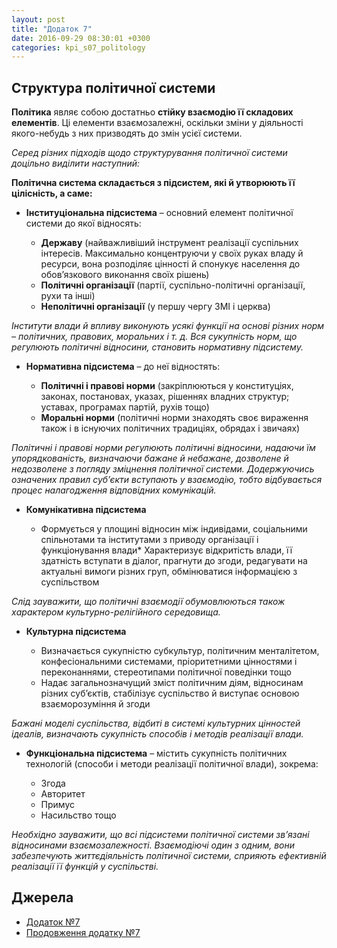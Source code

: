 ```yaml
---
layout: post
title: "Додаток 7"
date: 2016-09-29 08:30:01 +0300
categories: kpi_s07_politology
--- 
```


## Структура політичної системи

**Політика** являє собою достатньо **стійку взаємодію її складових елементів**. Ці елементи взаємозалежні, оскільки зміни у діяльності якого-небудь з них призводять до змін усієї системи.

*Серед різних підходів щодо структурування політичної системи доцільно виділити наступний:*

**Політична система складається з підсистем, які й утворюють її цілісність, а саме:**
* **Інституціональна підсистема** – основний елемент політичної системи до якої відносять:

  * **Державу** (найважливіший інструмент реалізації суспільних інтересів. Максимально концентруючи у своїх руках владу й ресурси, вона розподіляє цінності й спонукує населення до обов’язкового виконання своїх рішень)
  * **Політичні організації** (партії, суспільно-політичні організації, рухи та інші)
  * **Неполітичні організації** (у першу чергу ЗМІ і церква)

*Інститути влади й впливу виконують усякі функції на основі різних норм – політичних, правових, моральних і т. д. Вся сукупність норм, що регулюють політичні відносини, становить нормативну підсистему.*

* **Нормативна підсистема** – до неї відностять:

  * **Політичні і правові норми** (закріплюються у конституціях, законах, постановах, указах, рішеннях владних структур; уставах, програмах партій, рухів тощо)
  * **Моральні норми** (політичні норми знаходять своє вираження також і в існуючих політичних традиціях, обрядах і звичаях)

*Політичні і правові норми регулюють політичні відносини, надаючи їм упорядкованість, визначаючи бажане й небажане, дозволене й недозволене з погляду зміцнення політичної системи. Додержуючись означених правил суб’єкти вступають у взаємодію, тобто відбувається процес налагодження відповідних комунікацій.*

* **Комунікативна підсистема**

  * Формується у площині відносин між індивідами, соціальними спільнотами та інститутами з приводу організації і функціонування влади* Характеризує відкритість влади, її здатність вступати в діалог, прагнути до згоди, редагувати на актуальні вимоги різних груп, обмінюватися інформацією з суспільством

*Слід зауважити, що політичні взаємодії обумовлюються також характером культурно-релігійного середовища.*

* **Культурна підсистема**

  * Визначається сукупністю субкультур, політичним менталітетом, конфесіональними системами, пріоритетними цінностями і переконаннями, стереотипами політичної поведінки тощо
  * Надає загальнозначущий зміст політичним діям, відносинам різних суб’єктів, стабілізує суспільство й виступає основою взаєморозуміння й згоди

*Бажані моделі суспільства, відбиті в системі культурних цінностей ідеалів, визначають сукупність способів і методів реалізації влади.*

* **Функціональна підсистема** – містить сукупність політичних технологій (способи і методи реалізації політичної влади), зокрема:

  * Згода
  * Авторитет
  * Примус
  * Насильство тощо

*Необхідно зауважити, що всі підсистеми політичної системи зв’язані відносинами взаємозалежності. Взаємодіючі один з одним, вони забезпечують життєдіяльність політичної системи, сприяють ефективній реалізації її функцій у суспільстві.*

## Джерела

- [Додаток №7](https://pp.vk.me/c604831/v604831308/b7a1/27kA5JaDZJI.jpg)
- [Продовження додатку №7](https://pp.vk.me/c604831/v604831308/b7ab/FwUk5qmuVI4.jpg)
